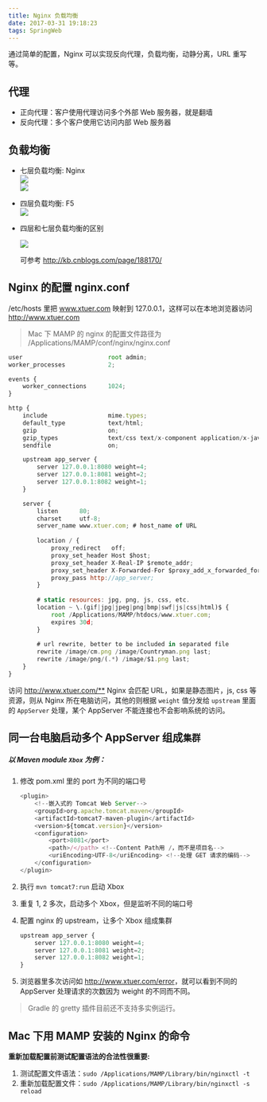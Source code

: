 ```yaml
---
title: Nginx 负载均衡
date: 2017-03-31 19:18:23
tags: SpringWeb
---
```


通过简单的配置，Nginx 可以实现反向代理，负载均衡，动静分离，URL 重写等。

## 代理

* 正向代理：客户使用代理访问多个外部 Web 服务器，就是翻墙
* 反向代理：多个客户使用它访问内部 Web 服务器 <!--more-->

## 负载均衡

* 七层负载均衡: Nginx  
  ![](/img/spring-web/Balance-Loader-1.jpg)  
  ![](/img/spring-web/Balance-Loader-4.png)

* 四层负载均衡: F5  
  ![](/img/spring-web/Balance-Loader-3.jpg)

* 四层和七层负载均衡的区别

  ![](/img/spring-web/Balance-Loader-5.png)

  可参考 <http://kb.cnblogs.com/page/188170/>

## Nginx 的配置 nginx.conf

/etc/hosts 里把 www.xtuer.com 映射到 127.0.0.1，这样可以在本地浏览器访问 <http://www.xtuer.com>

> Mac 下 MAMP 的 nginx 的配置文件路径为 /Applications/MAMP/conf/nginx/nginx.conf

```js
user                        root admin;
worker_processes            2;

events {
    worker_connections      1024;
}

http {
    include                 mime.types;
    default_type            text/html;
    gzip                    on;
    gzip_types              text/css text/x-component application/x-javascript application/javascript text/javascript text/x-js text/richtext image/svg+xml text/plain text/xsd text/xsl text/xml image/x-icon;
    sendfile                on;

    upstream app_server {
        server 127.0.0.1:8080 weight=4;
        server 127.0.0.1:8081 weight=2;
        server 127.0.0.1:8082 weight=1;
    }

    server {
        listen      80;
        charset     utf-8;
        server_name www.xtuer.com; # host_name of URL
        
        location / {
            proxy_redirect   off;
            proxy_set_header Host $host;
            proxy_set_header X-Real-IP $remote_addr;
            proxy_set_header X-Forwarded-For $proxy_add_x_forwarded_for;
            proxy_pass http://app_server;
        }
        
        # static resources: jpg, png, js, css, etc.
        location ~ \.(gif|jpg|jpeg|png|bmp|swf|js|css|html)$ {
            root /Applications/MAMP/htdocs/www.xtuer.com;
            expires 30d;
        }
        
        # url rewrite, better to be included in separated file
        rewrite /image/cm.png /image/Countryman.png last;
        rewrite /image/png/(.*) /image/$1.png last;
    }
}
```

访问 <http://www.xtuer.com/**> Nginx 会匹配 URL，如果是静态图片，js, css 等资源，则从 Nginx 所在电脑访问，其他的则根据 `weight` 值分发给 `upstream` 里面的 `AppServer` 处理，某个 AppServer 不能连接也不会影响系统的访问。

## 同一台电脑启动多个 AppServer 组成`集群`

##### 以 Maven module `Xbox` 为例：

1. 修改 pom.xml 里的 port 为不同的端口号  

   ```js
   <plugin>
       <!--嵌入式的 Tomcat Web Server-->
       <groupId>org.apache.tomcat.maven</groupId>
       <artifactId>tomcat7-maven-plugin</artifactId>
       <version>${tomcat.version}</version>
       <configuration>
           <port>8081</port>
           <path>/</path> <!--Content Path用 /，而不是项目名-->
           <uriEncoding>UTF-8</uriEncoding> <!--处理 GET 请求的编码-->
       </configuration>
   </plugin>
   ```

2. 执行 `mvn tomcat7:run` 启动 Xbox

3. 重复 1, 2 多次，启动多个 Xbox，但是监听不同的端口号

4. 配置 nginx 的 upstream，让多个 Xbox 组成集群

   ```js
   upstream app_server {
       server 127.0.0.1:8080 weight=4;
       server 127.0.0.1:8081 weight=2;
       server 127.0.0.1:8082 weight=1;
   }
   ```

5. 浏览器里多次访问如 <http://www.xtuer.com/error>，就可以看到不同的 AppServer 处理请求的次数因为 weight 的不同而不同。

> Gradle 的 gretty 插件目前还不支持多实例运行。

## Mac 下用 MAMP 安装的 Nginx 的命令

**重新加载配置前测试配置语法的合法性很重要:**

1. 测试配置文件语法：`sudo /Applications/MAMP/Library/bin/nginxctl -t`
2. 重新加载配置文件：`sudo /Applications/MAMP/Library/bin/nginxctl -s reload`